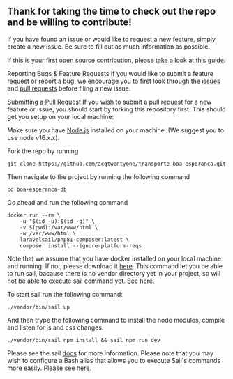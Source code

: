 ## Thank for taking the time to check out the repo and be willing to contribute!

If you have found an issue or would like to request a new feature, simply create a new issue. Be sure to fill out as much information as possible.

If this is your first open source contribution, please take a look at this [guide](https://github.com/freeCodeCamp/how-to-contribute-to-open-source).

Reporting Bugs & Feature Requests If you would like to submit a feature request or report a bug, we encourage you to first look through the [issues](https://github.com/acgtwentyone/boa-esperanca-db/issues) and [pull requests](https://github.com/acgtwentyone/boa-esperanca-db/pulls) before filing a new issue.

Submitting a Pull Request If you wish to submit a pull request for a new feature or issue, you should start by forking this repository first. This should get you setup on your local machine:

Make sure you have [Node.js](https://nodejs.org/en/) installed on your machine. (We suggest you to use node v16.x.x). 

Fork the repo by running 

```
git clone https://github.com/acgtwentyone/transporte-boa-esperanca.git
``` 

Then navigate to the project by running the following command 

```
cd boa-esperanca-db 
```

Go ahead and run the following command

```
docker run --rm \
    -u "$(id -u):$(id -g)" \
    -v $(pwd):/var/www/html \
    -w /var/www/html \
    laravelsail/php81-composer:latest \
    composer install --ignore-platform-reqs
```

Note that we assume that you have docker installed on your local machine and running. If not, please download it [here](https://www.docker.com/get-started/). This command let you be able to run sail, bacause there is no vendor directory yet in your project, so will not be able to execute sail command yet. See [here](https://laravel.com/docs/8.x/sail#installing-composer-dependencies-for-existing-projects).


To start sail run the following command:

```
./vendor/bin/sail up
```

And then trype the following command to install the node modules, compile and listen for js and css changes.

```
./vendor/bin/sail npm install && sail npm run dev
```


Please see the sail [docs](https://laravel.com/docs/9.x/sail) for more information. Please note that you may wish to configure a Bash alias that allows you to execute Sail's commands more easily. Please see [here](https://laravel.com/docs/9.x/sail#configuring-a-bash-alias). 
